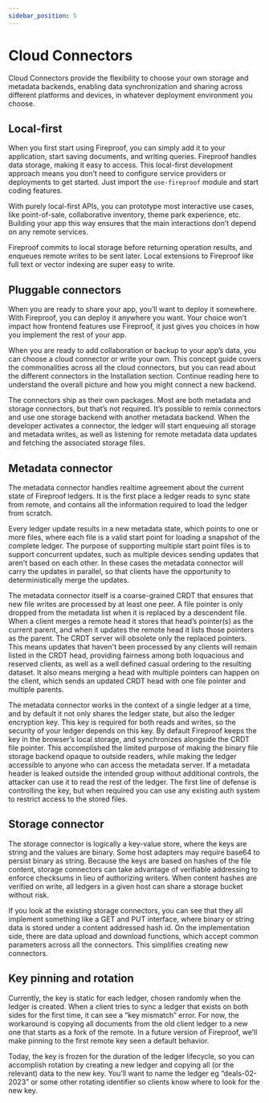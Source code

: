 ```yaml
---
sidebar_position: 5
---
```


# Cloud Connectors

Cloud Connectors provide the flexibility to choose your own storage and metadata backends, enabling data synchronization and sharing across different platforms and devices, in whatever deployment environment you choose.

## Local-first

When you first start using Fireproof, you can simply add it to your application, start saving documents, and writing queries. Fireproof handles data storage, making it easy to access. This local-first development approach means you don’t need to configure service providers or deployments to get started. Just import the `use-fireproof` module and start coding features.

With purely local-first APIs, you can prototype most interactive use cases, like point-of-sale, collaborative inventory, theme park experience, etc. Building your app this way ensures that the main interactions don’t depend on any remote services.

Fireproof commits to local storage before returning operation results, and enqueues remote writes to be sent later. Local extensions to Fireproof like full text or vector indexing are super easy to write.

## Pluggable connectors

When you are ready to share your app, you’ll want to deploy it somewhere. With Fireproof, you can deploy it anywhere you want. Your choice won’t impact how frontend features use Fireproof, it just gives you choices in how you implement the rest of your app.

When you are ready to add collaboration or backup to your app’s data, you can choose a cloud connector or write your own. This concept guide covers the commonalities across all the cloud connectors, but you can read about the different connectors in the Installation section. Continue reading here to understand the overall picture and how you might connect a new backend.

The connectors ship as their own packages. Most are both metadata and storage connectors, but that’s not required. It’s possible to remix connectors and use one storage backend with another metadata backend. When the developer activates a connector, the ledger will start enqueuing all storage and metadata writes, as well as listening for remote metadata data updates and fetching the associated storage files.

## Metadata connector

The metadata connector handles realtime agreement about the current state of Fireproof ledgers. It is the first place a ledger reads to sync state from remote, and contains all the information required to load the ledger from scratch.

Every ledger update results in a new metadata state, which points to one or more files, where each file is a valid start point for loading a snapshot of the complete ledger. The purpose of supporting multiple start point files is to support concurrent updates, such as multiple devices sending updates that aren’t based on each other. In these cases the metadata connector will carry the updates in parallel, so that clients have the opportunity to deterministically merge the updates.

The metadata connector itself is a coarse-grained CRDT that ensures that new file writes are processed by at least one peer. A file pointer is only dropped from the metadata list when it is replaced by a descendent file. When a client merges a remote head it stores that head’s pointer(s) as the current parent, and when it updates the remote head it lists those pointers as the parent. The CRDT server will obsolete only the replaced pointers. This means updates that haven't been processed by any clients will remain listed in the CRDT head, providing fairness among both loquacious and reserved clients, as well as a well defined casual ordering to the resulting dataset. It also means merging a head with multiple pointers can happen on the client, which sends an updated CRDT head with one file pointer and multiple parents.

The metadata connector works in the context of a single ledger at a time, and by default it not only shares the ledger state, but also the ledger encryption key. This key is required for both reads and writes, so the security of your ledger depends on this key. By default Fireproof keeps the key in the browser’s local storage, and synchronizes alongside the CRDT file pointer. This accomplished the limited purpose of making the binary file storage backend opaque to outside readers, while making the ledger accessible to anyone who can access the metadata server. If a metadata header is leaked outside the intended group without additional controls, the attacker can use it to read the rest of the ledger. The first line of defense is controlling the key, but when required you can use any existing auth system to restrict access to the stored files.

## Storage connector

The storage connector is logically a key-value store, where the keys are string and the values are binary. Some host adapters may require base64 to persist binary as string. Because the keys are based on hashes of the file content, storage connectors can take advantage of verifiable addressing to enforce checksums in lieu of authorizing writers. When content hashes are verified on write, all ledgers in a given host can share a storage bucket without risk.

If you look at the existing storage connectors, you can see that they all implement something like a GET and PUT interface, where binary or string data is stored under a content addressed hash id. On the implementation side, there are data upload and download functions, which accept common parameters across all the connectors. This simplifies creating new connectors.

## Key pinning and rotation

Currently, the key is static for each ledger, chosen randomly when the ledger is created. When a client tries to sync a ledger that exists on both sides for the first time, it can see a “key mismatch” error. For now, the workaround is copying all documents from the old client ledger to a new one that starts as a fork of the remote. In a future version of Fireproof, we’ll make pinning to the first remote key seen a default behavior.

Today, the key is frozen for the duration of the ledger lifecycle, so you can accomplish rotation by creating a new ledger and copying all (or the relevant) data to the new key. You’ll want to name the ledger eg “deals-02-2023” or some other rotating identifier so clients know where to look for the new key.

<!-- Figures: Metadata Connector: A diagram showing how the metadata connector works.
Storage Connector: A diagram showing how the storage connector works.
Key Pinning and Rotation: A flowchart showing the process of key pinning and rotation. -->
